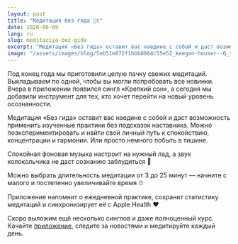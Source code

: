 ```yaml
---
layout: post
title: "Медитация без гида 🧘‍♀️"
date: 2020-06-09
lang: ru
slug: meditaciya-bez-gida
excerpt: "Медитация «Без гида» оставит вас наедине с собой и даст возможность применить изученные практики без подсказок наставника."
image: "/assets/images/blog/5eb51e872f1bbb8064c55e52_keegan-houser--Q_t4SCN8c4-unsplash.jpg"
---
```



Под конец года мы приготовили целую пачку свежих медитаций. Выкладываем по одной, чтобы вы могли попробовать все новинки. Вчера в приложении появился сингл «Крепкий сон», а сегодня мы добавили инструмент для тех, кто хочет перейти на новый уровень осознанности.

Медитация «Без гида» оставит вас наедине с собой и даст возможность применить изученные практики без подсказок наставника. Можно поэкспериментировать и найти свой личный путь к спокойствию, концентрации и гармонии. Или просто немного побыть в тишине.

Спокойная фоновая музыка настроит на нужный лад, а звук колокольчика не даст сознанию заблудиться 🎵

Можно выбрать длительность медитации от 3 до 25 минут — начните с малого и постепенно увеличивайте время ⏱

Приложение напомнит о ежедневной практике, сохранит статистику медитаций и синхронизирует её с Apple Health ❤️

Скоро выложим ещё несколько синглов и даже полноценный курс. Качайте [приложение](https://itunes.apple.com/us/app/практика-медитации-на-русском/id1467786415), следите за новостями и медитируйте каждый день.
